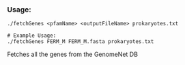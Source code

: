 ### Usage:
```
./fetchGenes <pfamName> <outputFileName> prokaryotes.txt

# Example Usage:
./fetchGenes FERM_M FERM_M.fasta prokaryotes.txt
```
Fetches all the genes from the GenomeNet DB
